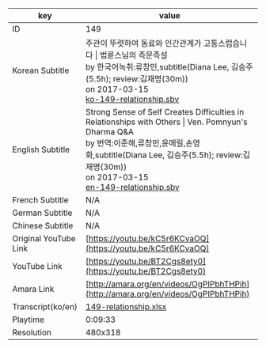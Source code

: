 |  key  |  value  |
|-------|---------|
| ID            | 149 |
| Korean Subtitle | 주관이 뚜렷하여 동료와 인간관계가 고통스럽습니다 \| 법륜스님의 즉문즉설<br>by 한국어녹취:류창민,subtitle(Diana Lee, 김승주(5.5h); review:김재명(30m))<br>on 2017-03-15<br>[ko-149-relationship.sbv](https://github.com/jungtosociety/dharma-qna/raw/master/sub/149/ko-149-relationship.sbv)<br>|
| English Subtitle | Strong Sense of Self Creates Difficulties in Relationships with Others \| Ven. Pomnyun's Dharma Q&A<br>by 번역:이준해,류창민,윤메릴,손영화,subtitle(Diana Lee, 김승주(5.5h); review:김재명(30m))<br>on 2017-03-15<br>[en-149-relationship.sbv](https://github.com/jungtosociety/dharma-qna/raw/master/sub/149/en-149-relationship.sbv)<br>|
| French Subtitle | N/A |
| German Subtitle | N/A |
| Chinese Subtitle | N/A |
| Original YouTube Link  | [https://youtu.be/kC5r6KCvaOQ](https://youtu.be/kC5r6KCvaOQ) |
| YouTube Link  | [https://youtu.be/BT2Cgs8ety0](https://youtu.be/BT2Cgs8ety0) |
| Amara Link    | [http://amara.org/en/videos/OgPIPbhTHPih](http://amara.org/en/videos/OgPIPbhTHPih) |
| Transcript(ko/en) | [149-relationship.xlsx](https://github.com/jungtosociety/dharma-qna/raw/master/sub/149/149-relationship.xlsx) |
| Playtime | 0:09:33 |
| Resolution | 480x318|
